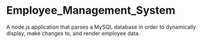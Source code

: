 # Employee_Management_System
A node.js application that parses a MySQL database in order to dynamically display, make changes to, and render employee data.
